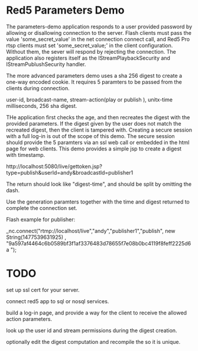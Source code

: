Red5 Parameters Demo
===
The parameters-demo application responds to a user provided password by allowing or disallowing connection to the server. Flash clients must pass the value 'some_secret_value' in the net connection connect call, and Red5 Pro rtsp clients must set 'some_secret_value;' in the client configuration. Without them, the sever will respond by rejecting the connection.
The application also registers itself as the IStreamPlaybackSecurity and IStreamPublushSecurity handler.

The more advanced parameters demo uses a sha 256 digest to create a one-way encoded cookie.
It requires 5 paramters to be passed from the clients during connection.

user-id, broadcast-name, stream-action(play or publish ), unitx-time milliseconds, 256 sha digest.

THe application first checks the age, and then recreates the digest with the provided parameters.
If the digest given by the user does not match the recreated digest, then the client is tampered with.
Creating a secure session with a full log-in is out of the scope of this demo.
The secure session should provide the 5 paramters via an ssl web call or embedded in the html page for web clients.
This demo provides a simple jsp to create a digest with timestamp. 

http://localhost:5080/live/gettoken.jsp?type=publish&userId=andy&broadcastId=publisher1

The return should look like  "digest-time", and should be split by omitting the dash.

Use the generation paramters together with the time and digest returned to complete the connection set.

Flash example for publisher:

_nc.connect("rtmp://localhost/live","andy","publisher1","publish", new String(1477539631925) , "9a597af4464c6b0589bf3f1af3376483d78655f7e08b0bc4119f8feff2225d6a "); 

TODO
===
set up ssl cert for your server.

connect red5 app to sql or nosql services.

build a log-in page, and provide a way for the client to receive the allowed action parameters.

look up the user id and stream permissions during the digest creation. 

optionally edit the digest computation and recompile the so it is unique. 
